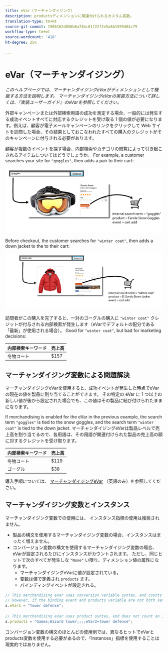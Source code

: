 ```yaml
---
title: eVar（マーチャンダイジング）
description: productsディメンションに関連付けられるカスタム変数。
translation-type: tm+mt
source-git-commit: 1968162d856b6a74bc61f22f2e5a6b1599d04c79
workflow-type: tm+mt
source-wordcount: '418'
ht-degree: 25%

---
```



# eVar（マーチャンダイジング）

*このヘルプページでは、マーチャンダイジングeVarがディメンションとして機能する方法を説明します。 マーチャンダイジングeVarの実装方法について詳しくは、『実装ユーザーガイド[](/help/implement/vars/page-vars/evar.md)』のeVarを参照してください。*

外部キャンペーンまたは外部検索用語の成功を測定する場合、一般的には発生する成功イベントすべてに対応するクレジットを受け取る 1 個の値が必要になります。例えば、顧客が電子メールキャンペーンのリンクをクリックして Web サイトを訪問した場合、その結果としておこなわれたすべての購入のクレジットがそのキャンペーンに付与される必要があります。

顧客が複数のイベントを探す場合、内部検索やカテゴリの閲覧によって引き起こされるアイテムについてはどうでしょうか。 For example, a customer searches your site for `"goggles"`, then adds a pair to their cart:

![ゴーグルの例](assets/merch-example-goggles.png)

Before checkout, the customer searches for `"winter coat"`, then adds a down jacket to the to their cart:

![コートの例](assets/merch-example-coat.png)

訪問者がこの購入を完了すると、一対のゴーグルの購入に `"winter coat"` クレジットが付与される内部検索が発生します（eVarでデフォルトの配分である「最新」が使用される場合）。 Good for `"winter coat"`, but bad for marketing decisions:

| 内部検索キーワード | 売上高 |
|---|---|
| 冬物コート | $157 |

## マーチャンダイジング変数による問題解決

マーチャンダイジングeVarを使用すると、成功イベントが発生した時点でeVarの現在の値を製品に割り当てることができます。 その特定の eVar に 1 つ以上の新しい値が後から設定された場合でも、この値はその製品に結び付けられたままになります。

If merchandising is enabled for the eVar in the previous example, the search term `"goggles"` is tied to the snow goggles, and the search term `"winter coat"` is tied to the down jacket. マーチャンダイジングeVarは製品レベルで売上高を割り当てるので、各用語は、その用語が関連付けられた製品の売上高の額に対するクレジットを受け取ります。

| 内部検索キーワード | 売上高 |
|---|---|
| 冬物コート | $119 |
| ゴーグル | $38 |

導入手順については、 [マーチャンダイジングeVar](/help/implement/vars/page-vars/evar-merchandising.md) （英語のみ）を参照してください。

## マーチャンダイジング変数とインスタンス

マーチャンダイジング変数での使用には、 [](../metrics/instances.md) インスタンス指標の使用は推奨されません。

* 製品の構文を使用するマーチャンダイジング変数の場合、インスタンスはまったく増えません。
* コンバージョン変数の構文を使用するマーチャンダイジング変数の場合、eVarが設定されるたびにインスタンスがカウントされます。 ただし、同じヒットで次のすべてが発生しな `"None"` い限り、ディメンション値の属性になります。
   * マーチャンダイジングeVarに値が設定されている。
   * 変数は値で定義され `products` ます。
   * バインディングイベントが設定される。

```js
// This merchandising eVar uses conversion variable syntax, and counts an instance.
// However, if the binding event and products variable are not both set, the instance attributes to "None".
s.eVar1 = "Tower defense";

// This merchandising eVar uses product syntax, and does not count an instance.
s.products = "Games;Wizard tower;;;;eVar2=Tower defense";
```

コンバージョン変数の構文のほとんどの使用例では、異なるヒットでeVarとproducts変数を使用する必要があるので、「Instances」指標を使用することは現実的ではありません。
